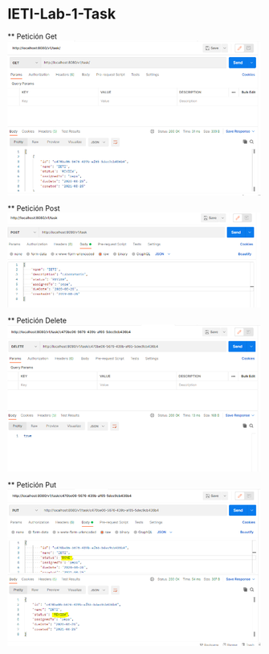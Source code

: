 # IETI-Lab-1-Task


** Petición Get
<img src="https://github.com/Carlos96999/IETI-Lab-1-Task/blob/master/Evidencias/peticionGet.PNG?raw=true">  

** Petición Post
<img src="https://github.com/Carlos96999/IETI-Lab-1-Task/blob/master/Evidencias/peticionPost.PNG?raw=true">  

** Petición Delete
<img src="https://github.com/Carlos96999/IETI-Lab-1-Task/blob/master/Evidencias/peticionDelete.PNG?raw=true">  

** Petición Put
<img src="https://github.com/Carlos96999/IETI-Lab-1-Task/blob/master/Evidencias/peticionPut.PNG?raw=true">
